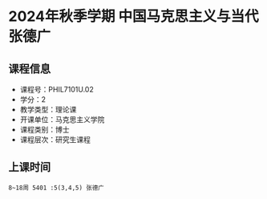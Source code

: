 # 2024年秋季学期 中国马克思主义与当代 张德广






## 课程信息

- 课程号：PHIL7101U.02
- 学分：2
- 教学类型：理论课
- 开课单位：马克思主义学院
- 课程类别：博士
- 课程层次：研究生课程

## 上课时间

```
8~18周 5401 :5(3,4,5) 张德广
```

